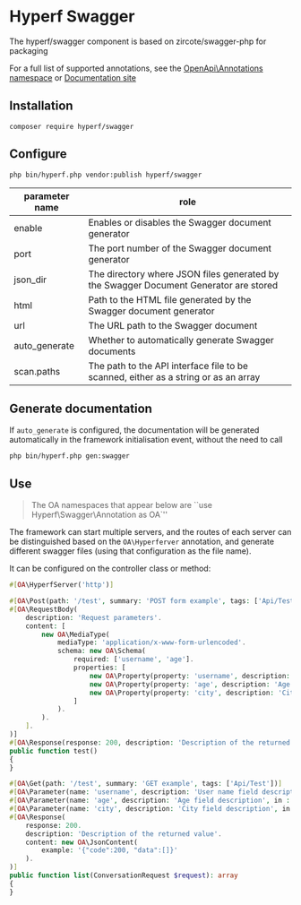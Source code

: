 # Hyperf Swagger

The hyperf/swagger component is based on zircote/swagger-php for packaging

For a full list of supported annotations, see the [OpenApi\Annotations namespace](https://github.com/zircote/swagger-php/blob/master/src/Annotations) or
[Documentation site](https://zircote.github.io/swagger-php/guide/annotations.html#arrays-and-objects)


## Installation

```
composer require hyperf/swagger
```

## Configure 

```
php bin/hyperf.php vendor:publish hyperf/swagger
```

| parameter name | role |
| -------- | ------------------------------------------------------------ |
| enable | Enables or disables the Swagger document generator |
| port | The port number of the Swagger document generator |
| json_dir | The directory where JSON files generated by the Swagger Document Generator are stored |
| html | Path to the HTML file generated by the Swagger document generator |
| url | The URL path to the Swagger document |
| auto_generate | Whether to automatically generate Swagger documents |
| scan.paths | The path to the API interface file to be scanned, either as a string or as an array | 

## Generate documentation

If `auto_generate` is configured, the documentation will be generated automatically in the framework initialisation event, without the need to call
```shell
php bin/hyperf.php gen:swagger
```

## Use

> The OA namespaces that appear below are ``use Hyperf\Swagger\Annotation as OA`''

The framework can start multiple servers, and the routes of each server can be distinguished based on the `OA\Hyperferver` annotation, and generate different swagger files (using that configuration as the file name).

It can be configured on the controller class or method:
```php
#[OA\HyperfServer('http')]
```

``` php
#[OA\Post(path: '/test', summary: 'POST form example', tags: ['Api/Test'])]
#[OA\RequestBody(
    description: 'Request parameters'.
    content: [
        new OA\MediaType(
            mediaType: 'application/x-www-form-urlencoded'.
            schema: new OA\Schema(
                required: ['username', 'age'].
                properties: [
                    new OA\Property(property: 'username', description: 'User name field description', type: 'string').
                    new OA\Property(property: 'age', description: 'Age field description', type: 'string').
                    new OA\Property(property: 'city', description: 'City field description', type: 'string').
                ]
            ).
        ).
    ].
)]
#[OA\Response(response: 200, description: 'Description of the returned value')]
public function test()
{
}
```

```php
#[OA\Get(path: '/test', summary: 'GET example', tags: ['Api/Test'])]
#[OA\Parameter(name: 'username', description: 'User name field description', in : 'query', required: true, schema: new OA\Schema(type: 'string'))]
#[OA\Parameter(name: 'age', description: 'Age field description', in : 'query', required: true, schema: new OA\Schema(type: 'string'))]
#[OA\Parameter(name: 'city', description: 'City field description', in : 'query', required: false, schema: new OA\Schema(type: 'string'))]
#[OA\Response(
    response: 200.
    description: 'Description of the returned value'.
    content: new OA\JsonContent(
        example: '{"code":200, "data":[]}'
    ).
)]
public function list(ConversationRequest $request): array
{
}
```